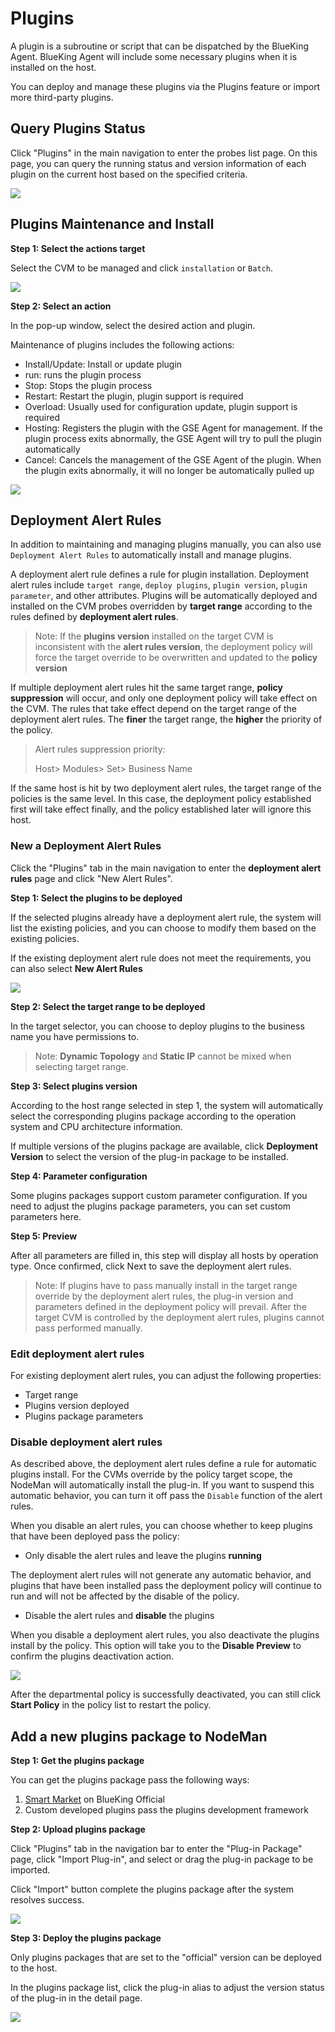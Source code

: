 # Plugins 

A plugin is a subroutine or script that can be dispatched by the BlueKing Agent. BlueKing Agent will include some necessary plugins when it is installed on the host. 

You can deploy and manage these plugins via the Plugins feature or import more third-party plugins. 

## Query Plugins Status 

Click "Plugins" in the main navigation to enter the probes list page. 
On this page, you can query the running status and version information of each plugin on the current host based on the specified criteria. 

![](assets/16896693012845.jpg)



## Plugins Maintenance and Install 

**Step 1: Select the actions target** 

Select the CVM to be managed and click `installation` or `Batch`. 


![](assets/16896697395219.jpg)



**Step 2: Select an action** 

In the pop-up window, select the desired action and plugin. 

Maintenance of plugins includes the following actions: 

- Install/Update: Install or update plugin 
- run: runs the plugin process
- Stop: Stops the plugin process 
- Restart: Restart the plugin, plugin support is required 
- Overload: Usually used for configuration update, plugin support is required 
- Hosting: Registers the plugin with the GSE Agent for management. If the plugin process exits abnormally, the GSE Agent will try to pull the plugin automatically 
- Cancel: Cancels the management of the GSE Agent of the plugin. When the plugin exits abnormally, it will no longer be automatically pulled up 



![](assets/16896697846476.jpg)




## Deployment Alert Rules 

In addition to maintaining and managing plugins manually, you can also use `Deployment Alert Rules` to automatically install and manage plugins. 

A deployment alert rule defines a rule for plugin installation. Deployment alert rules include `target range`, `deploy plugins`, `plugin version`, `plugin parameter`, and other attributes. Plugins will be automatically deployed and installed on the CVM probes overridden by **target range** according to the rules defined by **deployment alert rules**. 

> Note: If the **plugins version** installed on the target CVM is inconsistent with the **alert rules version**, the deployment policy will force the target override to be overwritten and updated to the **policy version** 

If multiple deployment alert rules hit the same target range, **policy suppression** will occur, and only one deployment policy will take effect on the CVM. The rules that take effect depend on the target range of the deployment alert rules. The **finer** the target range, the **higher** the priority of the policy. 

> Alert rules suppression priority: 
> 
> Host> Modules> Set> Business Name 

If the same host is hit by two deployment alert rules, the target range of the policies is the same level. In this case, the deployment policy established first will take effect finally, and the policy established later will ignore this host. 

### New a Deployment Alert Rules 

Click the "Plugins" tab in the main navigation to enter the **deployment alert rules** page and click "New Alert Rules". 

**Step 1: Select the plugins to be deployed** 

If the selected plugins already have a deployment alert rule, the system will list the existing policies, and you can choose to modify them based on the existing policies. 

If the existing deployment alert rule does not meet the requirements, you can also select **New Alert Rules** 


![](assets/16896698731276.jpg)




**Step 2: Select the target range to be deployed**

In the target selector, you can choose to deploy plugins to the business name you have permissions to. 
> Note: **Dynamic Topology** and **Static IP** cannot be mixed when selecting target range.

**Step 3: Select plugins version**

According to the host range selected in step 1, the system will automatically select the corresponding plugins package according to the operation system and CPU architecture information. 

If multiple versions of the plugins package are available, click **Deployment Version** to select the version of the plug-in package to be installed. 

**Step 4: Parameter configuration**

Some plugins packages support custom parameter configuration. If you need to adjust the plugins package parameters, you can set custom parameters here. 

**Step 5: Preview**

After all parameters are filled in, this step will display all hosts by operation type. Once confirmed, click Next to save the deployment alert rules. 

> Note: If plugins have to pass manually install in the target range override by the deployment alert rules, the plug-in version and parameters defined in the deployment policy will prevail. After the target CVM is controlled by the deployment alert rules, plugins cannot pass performed manually. 

### Edit deployment alert rules

For existing deployment alert rules, you can adjust the following properties:
- Target range 
- Plugins version deployed 
- Plugins package parameters 

### Disable deployment alert rules

As described above, the deployment alert rules define a rule for automatic plugins install. For the CVMs override by the policy target scope, the NodeMan will automatically install the plug-in. If you want to suspend this automatic behavior, you can turn it off pass the `Disable` function of the alert rules. 

When you disable an alert rules, you can choose whether to keep plugins that have been deployed pass the policy:

- Only disable the alert rules and leave the plugins **running** 

The deployment alert rules will not generate any automatic behavior, and plugins that have been installed pass the deployment policy will continue to run and will not be affected by the disable of the policy. 

- Disable the alert rules and **disable** the plugins 

When you disable a deployment alert rules, you also deactivate the plugins install by the policy. This option will take you to the **Disable Preview** to confirm the plugins deactivation action. 


![](assets/16896699205351.jpg)


After the departmental policy is successfully deactivated, you can still click **Start Policy** in the policy list to restart the policy.

## Add a new plugins package to NodeMan 

**Step 1: Get the plugins package**

You can get the plugins package pass the following ways: 

1. [Smart Market](https://bk.tencent.com/s-mart/) on BlueKing Official 
2. Custom developed plugins pass the plugins development framework 

**Step 2: Upload plugins package**

Click "Plugins" tab in the navigation bar to enter the "Plug-in Package" page, click "Import Plug-in", and select or drag the plug-in package to be imported. 

Click "Import" button complete the plugins package after the system resolves success. 


![](assets/16896700503490.jpg)



**Step 3: Deploy the plugins package**

Only plugins packages that are set to the "official" version can be deployed to the host. 

In the plugins package list, click the plug-in alias to adjust the version status of the plug-in in the detail page. 


![](assets/16896700824068.jpg)


